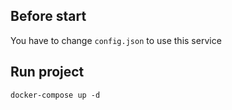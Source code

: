 ## Before start
You have to change ```config.json``` to use this service

## Run project
```docker-compose up -d```